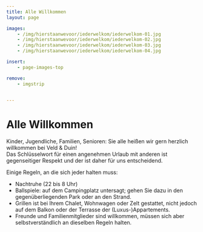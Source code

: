 ```yaml
---
title: Alle Willkommen
layout: page

images:
    - /img/hierstaanwevoor/iederwelkom/iederwelkom-01.jpg
    - /img/hierstaanwevoor/iederwelkom/iederwelkom-02.jpg
    - /img/hierstaanwevoor/iederwelkom/iederwelkom-03.jpg
    - /img/hierstaanwevoor/iederwelkom/iederwelkom-04.jpg

insert:
    - page-images-top

remove:
    - imgstrip
    

---
```


# Alle Willkommen

Kinder, Jugendliche, Familien, Senioren: Sie alle heißen wir gern herzlich willkommen bei Veld & Duin!<br>
Das Schlüsselwort für einen angenehmen Urlaub mit anderen ist gegenseitiger Respekt und der ist daher für uns entscheidend.

Einige Regeln, an die sich jeder halten muss:

- Nachtruhe (22 bis 8 Uhr)
- Ballspiele: auf dem Campingplatz untersagt; gehen Sie dazu in den gegenüberliegenden Park oder an den Strand.
- Grillen ist bei Ihrem Chalet, Wohnwagen oder Zelt gestattet, nicht jedoch auf dem Balkon oder der Terrasse der (Luxus-)Appartements. 
- Freunde und Familienmitglieder sind willkommen, müssen sich aber selbstverständlich an dieselben Regeln halten.

